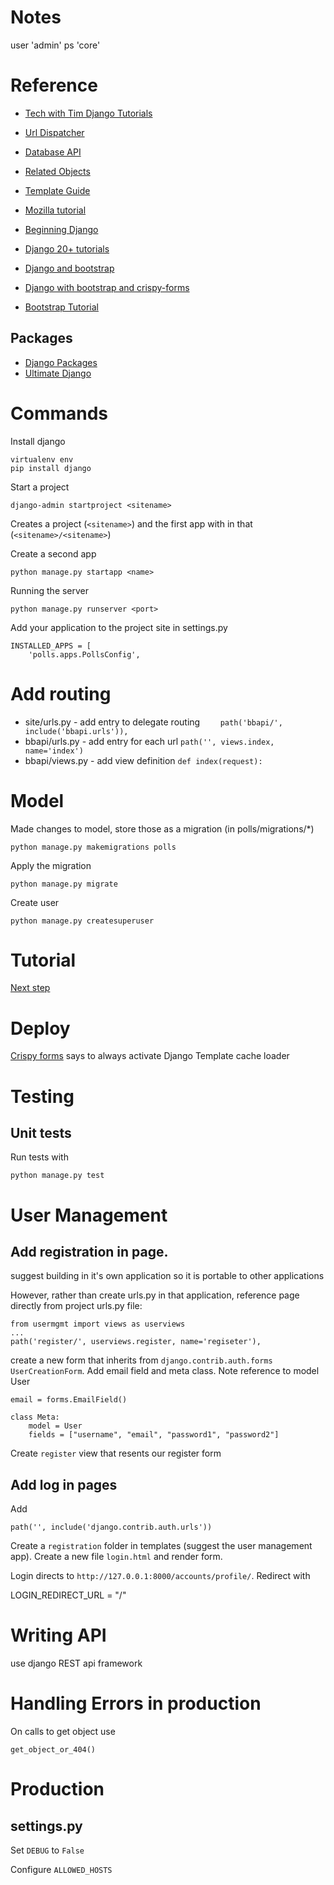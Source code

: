 # Notes

user 'admin' ps 'core'

# Reference
 * [Tech with Tim Django Tutorials](https://www.youtube.com/watch?v=9jDEnSm4nt8&list=PLzMcBGfZo4-kQkZp-j9PNyKq7Yw5VYjq9&index=6)
 * [Url Dispatcher](https://docs.djangoproject.com/en/3.0/topics/http/urls/)
 * [Database API](https://docs.djangoproject.com/en/3.0/topics/db/queries/)
 * [Related Objects](https://docs.djangoproject.com/en/3.0/ref/models/relations/)
 * [Template Guide](https://docs.djangoproject.com/en/3.0/topics/templates/)
 * [Mozilla tutorial](https://developer.mozilla.org/en-US/docs/Learn/Server-side/Django)
 * [Beginning Django](https://www.webforefront.com/django/)
 * [Django 20+ tutorials](https://data-flair.training/blogs/django-tutorials-home/)
 * [Django and bootstrap](https://tutorial.djangogirls.org/en/css/)
 * [Django with bootstrap and crispy-forms](https://simpleisbetterthancomplex.com/tutorial/2018/08/13/how-to-use-bootstrap-4-forms-with-django.html)

 * [Bootstrap Tutorial](http://www.java2s.com/Tutorials/HTML_CSS/Bootstrap_Tutorial/index.htm)
  
  

## Packages

 * [Django Packages](https://djangopackages.org)
 * [Ultimate Django](https://ultimatedjango.com/learn-django/chapters/)
  

# Commands

Install django

    virtualenv env
    pip install django

Start a project

    django-admin startproject <sitename>

Creates a project (`<sitename>`) and the first app with in that (`<sitename>/<sitename>`)

Create a second app

    python manage.py startapp <name>


Running the server

    python manage.py runserver <port>

Add your application to the project site in settings.py

    INSTALLED_APPS = [
        'polls.apps.PollsConfig',

# Add routing

 * site/urls.py - add entry to delegate routing `    path('bbapi/', include('bbapi.urls')),`
 * bbapi/urls.py - add entry for each url `path('', views.index, name='index')`
 * bbapi/views.py - add view definition `def index(request):`

# Model

Made changes to model, store those as a migration (in polls/migrations/*)

    python manage.py makemigrations polls

Apply the migration

    python manage.py migrate

Create user

    python manage.py createsuperuser
    

# Tutorial

[Next step](https://docs.djangoproject.com/en/3.0/intro/tutorial04/)

# Deploy

[Crispy forms](https://django-crispy-forms.readthedocs.io/en/latest/install.html) says to always activate Django Template cache loader


# Testing

## Unit tests

Run tests with

    python manage.py test



# User Management

## Add registration in page.

suggest building in it's own application so it is portable to other applications

However, rather than create urls.py in that application, reference page directly from project urls.py file:

    from usermgmt import views as userviews
    ...
    path('register/', userviews.register, name='regiseter'),


create a new form that inherits from `django.contrib.auth.forms` `UserCreationForm`.  Add email field and meta class.  Note reference to model User

	email = forms.EmailField()

	class Meta:
		model = User
		fields = ["username", "email", "password1", "password2"]

Create `register` view that resents our register form


## Add log in pages

Add 

    path('', include('django.contrib.auth.urls'))

Create a `registration` folder in templates (suggest the user management app).  Create a new file `login.html` and render form.

Login directs to `http://127.0.0.1:8000/accounts/profile/`.  Redirect with

LOGIN_REDIRECT_URL = "/"

# Writing API

use django REST api framework

# Handling Errors in production

On calls to get object use

    get_object_or_404()


# Production

## settings.py
Set `DEBUG` to `False`

Configure `ALLOWED_HOSTS`